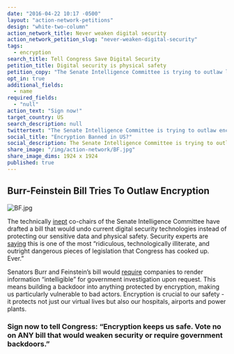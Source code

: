 ```yaml
---
date: "2016-04-22 10:17 -0500"
layout: "action-network-petitions"
design: "white-two-column"
action_network_title: Never weaken digital security
action_network_petition_slug: "never-weaken-digital-security"
tags: 
  - encryption
search_title: Tell Congress Save Digital Security
petition_title: Digital security is physical safety
petition_copy: "The Senate Intelligence Committee is trying to outlaw life-saving security. **Sign now to tell Congress, “Encryption keeps us safe. Vote no on ANY bill that would weaken security or require government backdoors.”**"
opt_in: true
additional_fields: 
  - name
required_fields: 
  - "null"
action_text: "Sign now!"
target_country: US
search_description: null
twittertext: "The Senate Intelligence Committee is trying to outlaw encryption. Tell Congress, 'Digital security saves lives.'"
social_title: "Encryption Banned in US?"
social_description: The Senate Intelligence Committee is trying to outlaw encryption. Tell Congress to vote NO on any bill that would weaken digital security.
share_image: "/img/action-network/BF.jpg"
share_image_dims: 1924 x 1924
published: true
---
```

## Burr-Feinstein Bill Tries To Outlaw Encryption

![BF.jpg]({{site.baseurl}}/img/action-network/BF.jpg)

The technically [inept](http://www.latimes.com/opinion/editorials/la-ed-encryption-back-door-20160420-story.html) co-chairs of the Senate Intelligence Committee have drafted a bill that would undo current digital security technologies instead of protecting our sensitive data and physical safety. Security experts are [saying](http://www.wired.com/2016/04/senates-draft-encryption-bill-privacy-nightmare/) this is one of the most “ridiculous, technologically illiterate, and outright dangerous pieces of legislation that Congress has cooked up. Ever.”

Senators Burr and Feinstein’s bill would [require](http://recode.net/2016/04/14/the-tech-community-is-mobilizing-against-the-burr-feinstein-encryption-bill/) companies to render information “intelligible” for government investigation upon request. This means building a backdoor into anything protected by encryption, making us particularly vulnerable to bad actors. Encryption is crucial to our safety - it protects not just our virtual lives but also our hospitals, airports and power plants. 

### Sign now to tell Congress: “Encryption keeps us safe. Vote no on ANY bill that would weaken security or require government backdoors.”
